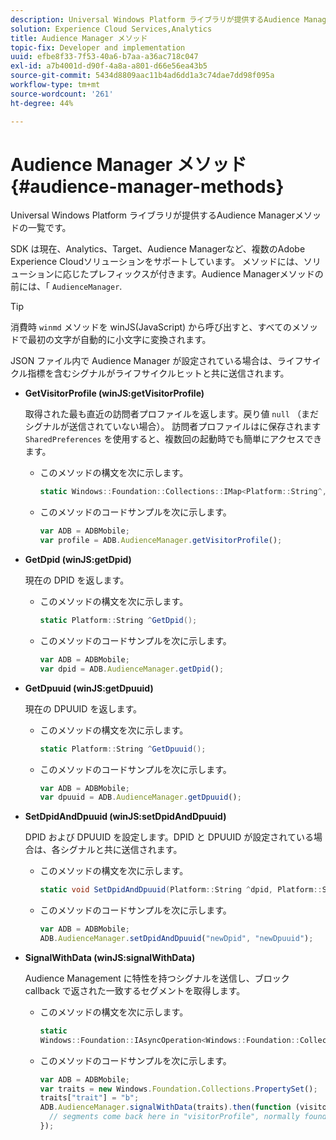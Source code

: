 ```yaml
---
description: Universal Windows Platform ライブラリが提供するAudience Managerメソッドの一覧です。
solution: Experience Cloud Services,Analytics
title: Audience Manager メソッド
topic-fix: Developer and implementation
uuid: efbe8f33-7f53-40a6-b7aa-a36ac718c047
exl-id: a7b4001d-d90f-4a8a-a801-d66e56ea43b5
source-git-commit: 5434d8809aac11b4ad6dd1a3c74dae7dd98f095a
workflow-type: tm+mt
source-wordcount: '261'
ht-degree: 44%

---
```


# Audience Manager メソッド{#audience-manager-methods}

Universal Windows Platform ライブラリが提供するAudience Managerメソッドの一覧です。

SDK は現在、Analytics、Target、Audience Managerなど、複数のAdobe Experience Cloudソリューションをサポートしています。 メソッドには、ソリューションに応じたプレフィックスが付きます。Audience Managerメソッドの前には、「 `AudienceManager`.

>[!TIP]
>
>消費時 `winmd` メソッドを winJS(JavaScript) から呼び出すと、すべてのメソッドで最初の文字が自動的に小文字に変換されます。

JSON ファイル内で Audience Manager が設定されている場合は、ライフサイクル指標を含むシグナルがライフサイクルヒットと共に送信されます。

* **GetVisitorProfile (winJS:getVisitorProfile)**

   取得された最も直近の訪問者プロファイルを返します。戻り値 `null` （まだシグナルが送信されていない場合）。 訪問者プロファイルはに保存されます `SharedPreferences` を使用すると、複数回の起動時でも簡単にアクセスできます。

   * このメソッドの構文を次に示します。

      ```csharp
      static Windows::Foundation::Collections::IMap<Platform::String^,Platform::Object^> ^GetVisitorProfile();
      ```

   * このメソッドのコードサンプルを次に示します。

      ```js
      var ADB = ADBMobile; 
      var profile = ADB.AudienceManager.getVisitorProfile();
      ```

* **GetDpid (winJS:getDpid)**

   現在の DPID を返します。

   * このメソッドの構文を次に示します。

      ```csharp
      static Platform::String ^GetDpid();
      ```

   * このメソッドのコードサンプルを次に示します。

      ```js
      var ADB = ADBMobile;
      var dpid = ADB.AudienceManager.getDpid(); 
      ```

* **GetDpuuid (winJS:getDpuuid)**

   現在の DPUUID を返します。

   * このメソッドの構文を次に示します。

      ```csharp
      static Platform::String ^GetDpuuid();
      ```

   * このメソッドのコードサンプルを次に示します。

      ```js
      var ADB = ADBMobile; 
      var dpuuid = ADB.AudienceManager.getDpuuid();
      ```

* **SetDpidAndDpuuid (winJS:setDpidAndDpuuid)**

   DPID および DPUUID を設定します。DPID と DPUUID が設定されている場合は、各シグナルと共に送信されます。

   * このメソッドの構文を次に示します。

      ```csharp
      static void SetDpidAndDpuuid(Platform::String ^dpid, Platform::String ^dpuuid);
      ```

   * このメソッドのコードサンプルを次に示します。

      ```js
      var ADB = ADBMobile; 
      ADB.AudienceManager.setDpidAndDpuuid("newDpid", "newDpuuid");
      ```

* **SignalWithData (winJS:signalWithData)**

   Audience Management に特性を持つシグナルを送信し、ブロック callback で返された一致するセグメントを取得します。

   * このメソッドの構文を次に示します。

      ```csharp
      static 
      Windows::Foundation::IAsyncOperation<Windows::Foundation::Collections::IMap<Platform::String^, Platform::Object^> ^> ^SignalWithData(Windows::Foundation::Collections::IMap<Platform::String^,Platform::Object> ^data);
      ```

   * このメソッドのコードサンプルを次に示します。

      ```js
      var ADB = ADBMobile;
      var traits = new Windows.Foundation.Collections.PropertySet(); 
      traits["trait"] = "b";
      ADB.AudienceManager.signalWithData(traits).then(function (visitorProfile) { 
        // segments come back here in "visitorProfile", normally found in the "segs" object of your json 
      });
      ```
